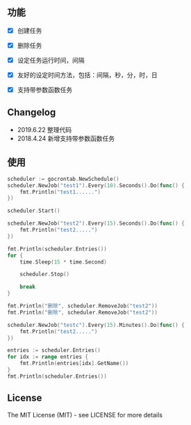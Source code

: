 ## 功能

* [x] 创建任务

* [x] 删除任务

* [x] 设定任务运行时间，间隔

* [x] 友好的设定时间方法，包括：间隔，秒，分，时，日

* [x] 支持带参数函数任务

## Changelog

- 2019.6.22 整理代码
- 2018.4.24 新增支持带参数函数任务

## 使用

```go
scheduler := gocrontab.NewSchedule()
scheduler.NewJob("test1").Every(10).Seconds().Do(func() {
	fmt.Println("test1......")
})

scheduler.Start()

scheduler.NewJob("test2").Every(15).Seconds().Do(func() {
	fmt.Println("test2.....")
})

fmt.Println(scheduler.Entries())
for {
	time.Sleep(15 * time.Second)

	scheduler.Stop()

	break
}

fmt.Println("删除", scheduler.RemoveJob("test2"))
fmt.Println("删除", scheduler.RemoveJob("test2"))

scheduler.NewJob("testc").Every(15).Minutes().Do(func() {
	fmt.Println("test2.....")
})

entries := scheduler.Entries()
for idx := range entries {
	fmt.Println(entries[idx].GetName())
}
fmt.Println(scheduler.Entries())
```

## License

The MIT License (MIT) - see LICENSE for more details
